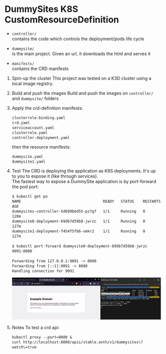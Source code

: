 # DummySites K8S CustomResourceDefinition

- `controller/`   
   contains the code which controls the deployment/pods life cycle

- `dummysite/`   
   is the main project. Given an url, it downloads the html and serves it

- `manifests/`   
   contains the CRD manifests

1. Spin-up the cluster
This project was tested on a K3D cluster using a local image registry.

2. Build and push the images 
Build and push the images on `controller/` and `dummysite/` folders

3. Apply the crd-definition manifests:
   ```
   clusterrole-binding.yaml
   crd.yaml
   serviceaccount.yaml
   clusterrole.yaml            
   controller-deployment.yaml  
   ```

   then the resource manifests:
   ```
   dummysite.yaml
   dummysite1.yaml
   ```

4. Test
The CRD is deploying the application as K8S deployments. It's up to you to expose it (like through services).   
The fastest way to expose a DummySite application is by port-forward the pod port:

   ```shell
   $ kubectl get po
   NAME                                     READY   STATUS    RESTARTS   AGE
   dummysites-controller-5d699b6d55-pz7g7   1/1     Running   0          128m
   dummysite0-deployment-69db7d59b8-jwrzc   1/1     Running   0          127m
   dummysite1-deployment-f454f5fb6-vmkr2    1/1     Running   0          127m

   $ kubectl port-forward dummysite0-deployment-69db7d59b8-jwrzc 9091:8080

   Forwarding from 127.0.0.1:9091 -> 8080
   Forwarding from [::1]:9091 -> 8080
   Handling connection for 9091
   ```

   ![alt](capture.png)

5. Notes
To test a crd api:
   ```shell 
   kubectl proxy --port=8080 &
   curl http://localhost:8080/apis/stable.anth/v1/dummysites\?watch\=true
   ```

